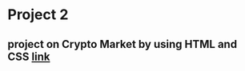 # Project 2
## project on Crypto Market by using HTML and CSS [link](https://github.com/raviraj0922/FSJS/blob/main/Project1/index.html)
